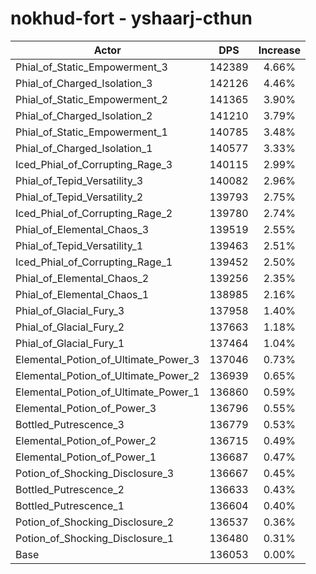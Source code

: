 # nokhud-fort - yshaarj-cthun
| Actor | DPS | Increase |
|---|:---:|:---:|
|Phial_of_Static_Empowerment_3|142389|4.66%|
|Phial_of_Charged_Isolation_3|142126|4.46%|
|Phial_of_Static_Empowerment_2|141365|3.90%|
|Phial_of_Charged_Isolation_2|141210|3.79%|
|Phial_of_Static_Empowerment_1|140785|3.48%|
|Phial_of_Charged_Isolation_1|140577|3.33%|
|Iced_Phial_of_Corrupting_Rage_3|140115|2.99%|
|Phial_of_Tepid_Versatility_3|140082|2.96%|
|Phial_of_Tepid_Versatility_2|139793|2.75%|
|Iced_Phial_of_Corrupting_Rage_2|139780|2.74%|
|Phial_of_Elemental_Chaos_3|139519|2.55%|
|Phial_of_Tepid_Versatility_1|139463|2.51%|
|Iced_Phial_of_Corrupting_Rage_1|139452|2.50%|
|Phial_of_Elemental_Chaos_2|139256|2.35%|
|Phial_of_Elemental_Chaos_1|138985|2.16%|
|Phial_of_Glacial_Fury_3|137958|1.40%|
|Phial_of_Glacial_Fury_2|137663|1.18%|
|Phial_of_Glacial_Fury_1|137464|1.04%|
|Elemental_Potion_of_Ultimate_Power_3|137046|0.73%|
|Elemental_Potion_of_Ultimate_Power_2|136939|0.65%|
|Elemental_Potion_of_Ultimate_Power_1|136860|0.59%|
|Elemental_Potion_of_Power_3|136796|0.55%|
|Bottled_Putrescence_3|136779|0.53%|
|Elemental_Potion_of_Power_2|136715|0.49%|
|Elemental_Potion_of_Power_1|136687|0.47%|
|Potion_of_Shocking_Disclosure_3|136667|0.45%|
|Bottled_Putrescence_2|136633|0.43%|
|Bottled_Putrescence_1|136604|0.40%|
|Potion_of_Shocking_Disclosure_2|136537|0.36%|
|Potion_of_Shocking_Disclosure_1|136480|0.31%|
|Base|136053|0.00%|
